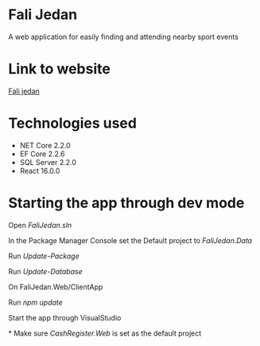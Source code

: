 # Fali Jedan

A web application for easily finding and attending nearby sport events

# Link to website

[Fali jedan](https://falijedanweb.azurewebsites.net/)

# Technologies used

- NET Core 2.2.0
- EF Core 2.2.6
- SQL Server 2.2.0
- React 16.0.0

# Starting the app through dev mode

Open _FaliJedan.sln_

In the Package Manager Console set the Default project to _FaliJedan.Data_

Run _Update-Package_

Run _Update-Database_

On FaliJedan.Web/ClientApp

Run _npm update_

Start the app through VisualStudio

\* Make sure _CashRegister.Web_ is set as the default project
